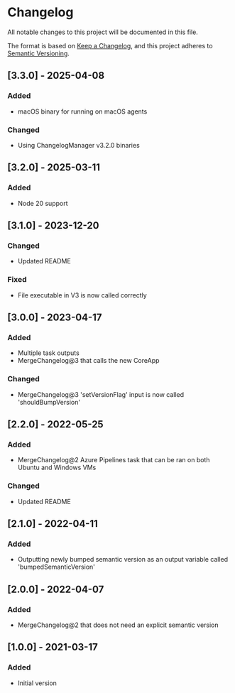 # Changelog
All notable changes to this project will be documented in this file.

The format is based on [Keep a Changelog](https://keepachangelog.com/en/1.0.0/),
and this project adheres to [Semantic Versioning](https://semver.org/spec/v2.0.0.html).

## [3.3.0] - 2025-04-08
### Added
- macOS binary for running on macOS agents

### Changed
- Using ChangelogManager v3.2.0 binaries

## [3.2.0] - 2025-03-11
### Added
- Node 20 support

## [3.1.0] - 2023-12-20
### Changed
- Updated README

### Fixed
- File executable in V3 is now called correctly

## [3.0.0] - 2023-04-17
### Added
- Multiple task outputs
- MergeChangelog@3 that calls the new CoreApp

### Changed
- MergeChangelog@3 'setVersionFlag' input is now called 'shouldBumpVersion'

## [2.2.0] - 2022-05-25
### Added
- MergeChangelog@2 Azure Pipelines task that can be ran on both Ubuntu and Windows VMs

### Changed
- Updated README

## [2.1.0] - 2022-04-11
### Added
- Outputting newly bumped semantic version as an output variable called 'bumpedSemanticVersion'

## [2.0.0] - 2022-04-07
### Added
- MergeChangelog@2 that does not need an explicit semantic version

## [1.0.0] - 2021-03-17
### Added
- Initial version
